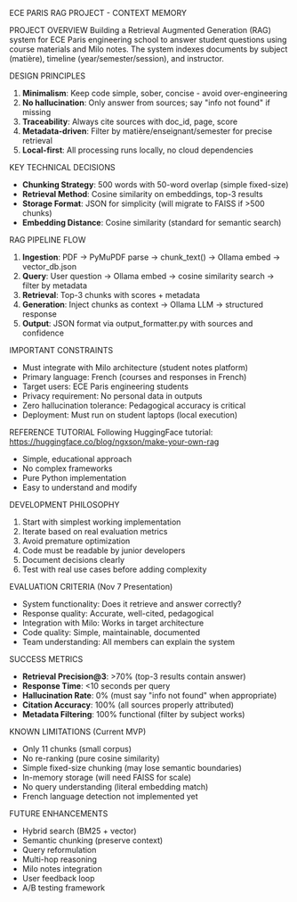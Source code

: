 ECE PARIS RAG PROJECT - CONTEXT MEMORY

PROJECT OVERVIEW
 Building a Retrieval Augmented Generation (RAG) system for ECE Paris engineering school to answer student questions using course materials and Milo notes. The system indexes documents by subject (matière), timeline (year/semester/session), and instructor.

DESIGN PRINCIPLES
 1. **Minimalism**: Keep code simple, sober, concise - avoid over-engineering
 2. **No hallucination**: Only answer from sources; say "info not found" if missing
 3. **Traceability**: Always cite sources with doc_id, page, score
 4. **Metadata-driven**: Filter by matière/enseignant/semester for precise retrieval
 5. **Local-first**: All processing runs locally, no cloud dependencies


KEY TECHNICAL DECISIONS
 - **Chunking Strategy**: 500 words with 50-word overlap (simple fixed-size)
 - **Retrieval Method**: Cosine similarity on embeddings, top-3 results
 - **Storage Format**: JSON for simplicity (will migrate to FAISS if >500 chunks)
 - **Embedding Distance**: Cosine similarity (standard for semantic search)

RAG PIPELINE FLOW
 1. **Ingestion**: PDF → PyMuPDF parse → chunk_text() → Ollama embed → vector_db.json
 2. **Query**: User question → Ollama embed → cosine similarity search → filter by metadata
 3. **Retrieval**: Top-3 chunks with scores + metadata
 4. **Generation**: Inject chunks as context → Ollama LLM → structured response
 5. **Output**: JSON format via output_formatter.py with sources and confidence

IMPORTANT CONSTRAINTS
 - Must integrate with Milo architecture (student notes platform)
 - Primary language: French (courses and responses in French)
 - Target users: ECE Paris engineering students
 - Privacy requirement: No personal data in outputs
 - Zero hallucination tolerance: Pedagogical accuracy is critical
 - Deployment: Must run on student laptops (local execution)

REFERENCE TUTORIAL
 Following HuggingFace tutorial: https://huggingface.co/blog/ngxson/make-your-own-rag
 - Simple, educational approach
 - No complex frameworks
 - Pure Python implementation
 - Easy to understand and modify

DEVELOPMENT PHILOSOPHY
 1. Start with simplest working implementation
 2. Iterate based on real evaluation metrics
 3. Avoid premature optimization
 4. Code must be readable by junior developers
 5. Document decisions clearly
 6. Test with real use cases before adding complexity

EVALUATION CRITERIA (Nov 7 Presentation)
 - System functionality: Does it retrieve and answer correctly?
 - Response quality: Accurate, well-cited, pedagogical
 - Integration with Milo: Works in target architecture
 - Code quality: Simple, maintainable, documented
 - Team understanding: All members can explain the system


SUCCESS METRICS
 - **Retrieval Precision@3**: >70% (top-3 results contain answer)
 - **Response Time**: <10 seconds per query
 - **Hallucination Rate**: 0% (must say "info not found" when appropriate)
 - **Citation Accuracy**: 100% (all sources properly attributed)
 - **Metadata Filtering**: 100% functional (filter by subject works)

KNOWN LIMITATIONS (Current MVP)
 - Only 11 chunks (small corpus)
 - No re-ranking (pure cosine similarity)
 - Simple fixed-size chunking (may lose semantic boundaries)
 - In-memory storage (will need FAISS for scale)
 - No query understanding (literal embedding match)
 - French language detection not implemented yet

FUTURE ENHANCEMENTS 
 - Hybrid search (BM25 + vector)
 - Semantic chunking (preserve context)
 - Query reformulation
 - Multi-hop reasoning
 - Milo notes integration
 - User feedback loop
 - A/B testing framework 